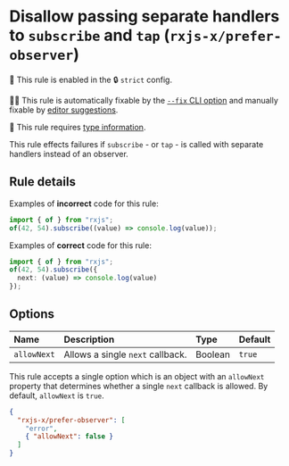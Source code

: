 # Disallow passing separate handlers to `subscribe` and `tap` (`rxjs-x/prefer-observer`)

💼 This rule is enabled in the 🔒 `strict` config.

🔧💡 This rule is automatically fixable by the [`--fix` CLI option](https://eslint.org/docs/latest/user-guide/command-line-interface#--fix) and manually fixable by [editor suggestions](https://eslint.org/docs/latest/use/core-concepts#rule-suggestions).

💭 This rule requires [type information](https://typescript-eslint.io/linting/typed-linting).

<!-- end auto-generated rule header -->

This rule effects failures if `subscribe` - or `tap` - is called with separate handlers instead of an observer.

## Rule details

Examples of **incorrect** code for this rule:

```ts
import { of } from "rxjs";
of(42, 54).subscribe((value) => console.log(value));
```

Examples of **correct** code for this rule:

```ts
import { of } from "rxjs";
of(42, 54).subscribe({
  next: (value) => console.log(value)
});
```

## Options

<!-- begin auto-generated rule options list -->

| Name        | Description                      | Type    | Default |
| :---------- | :------------------------------- | :------ | :------ |
| `allowNext` | Allows a single `next` callback. | Boolean | `true`  |

<!-- end auto-generated rule options list -->

This rule accepts a single option which is an object with an `allowNext` property that determines whether a single `next` callback is allowed. By default, `allowNext` is `true`.

```json
{
  "rxjs-x/prefer-observer": [
    "error",
    { "allowNext": false }
  ]
}
```

